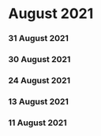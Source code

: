 ﻿# August 2021


### 31 August 2021




### 30 August 2021




### 24 August 2021




### 13 August 2021




### 11 August 2021



